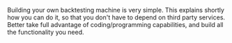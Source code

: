 Building your own backtesting machine is very simple. This explains shortly how you can do it, so that you don't have to depend on third party services. Better take full advantage of coding/programming capabilities, and build all the functionality you need.
